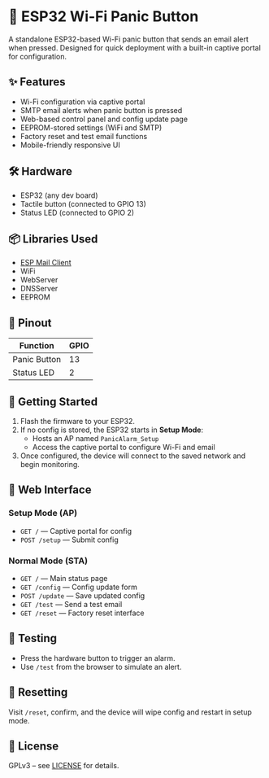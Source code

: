 # 🔴 ESP32 Wi-Fi Panic Button

A standalone ESP32-based Wi-Fi panic button that sends an email alert when pressed. Designed for quick deployment with a built-in captive portal for configuration.

## ✨ Features

- Wi-Fi configuration via captive portal
- SMTP email alerts when panic button is pressed
- Web-based control panel and config update page
- EEPROM-stored settings (WiFi and SMTP)
- Factory reset and test email functions
- Mobile-friendly responsive UI

## 🛠️ Hardware

- ESP32 (any dev board)
- Tactile button (connected to GPIO 13)
- Status LED (connected to GPIO 2)

## 📦 Libraries Used

- [ESP Mail Client](https://github.com/mobizt/ESP-Mail-Client)
- WiFi
- WebServer
- DNSServer
- EEPROM

## 🔌 Pinout

| Function     | GPIO |
|--------------|------|
| Panic Button | 13   |
| Status LED   | 2    |

## 🚀 Getting Started

1. Flash the firmware to your ESP32.
2. If no config is stored, the ESP32 starts in **Setup Mode**:
   - Hosts an AP named `PanicAlarm_Setup`
   - Access the captive portal to configure Wi-Fi and email
3. Once configured, the device will connect to the saved network and begin monitoring.

## 🔧 Web Interface

### Setup Mode (AP)

- `GET /` — Captive portal for config
- `POST /setup` — Submit config

### Normal Mode (STA)

- `GET /` — Main status page
- `GET /config` — Config update form
- `POST /update` — Save updated config
- `GET /test` — Send a test email
- `GET /reset` — Factory reset interface

## 🧪 Testing

- Press the hardware button to trigger an alarm.
- Use `/test` from the browser to simulate an alert.

## 🔁 Resetting

Visit `/reset`, confirm, and the device will wipe config and restart in setup mode.

## 📄 License

GPLv3 – see [LICENSE](LICENSE) for details.

